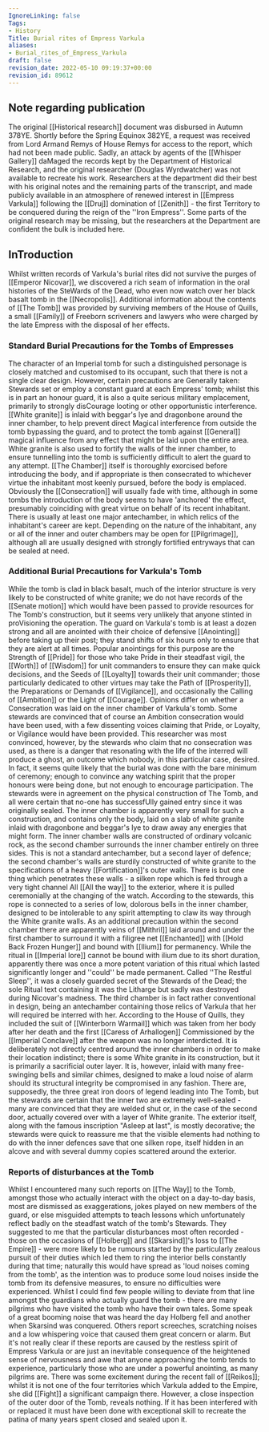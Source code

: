 ```yaml
---
IgnoreLinking: false
Tags:
- History
Title: Burial rites of Empress Varkula
aliases:
- Burial_rites_of_Empress_Varkula
draft: false
revision_date: 2022-05-10 09:19:37+00:00
revision_id: 89612
---
```


## Note regarding publication
The original [[Historical research]] document was disbursed in Autumn 378YE. Shortly before the Spring Equinox 382YE, a request was received from Lord Armand Remys of House Remys for access to the report, which had not been made public. Sadly, an attack by agents of the [[Whisper Gallery]] daMaged the records kept by the Department of Historical Research, and the original researcher (Douglas Wyrdwatcher) was not available to recreate his work.
Researchers at the department did their best with his original notes and the remaining parts of the transcript, and made publicly available in an atmosphere of renewed interest in [[Empress Varkula]] following the [[Druj]] domination of [[Zenith]] - the first Territory to be conquered during the reign of the ''Iron Empress''. Some parts of the original research may be missing, but the researchers at the Department are confident the bulk is included here.
## InTroduction
Whilst written records of Varkula's burial rites did not survive the purges of [[Emperor Nicovar]], we discovered a rich seam of information in the oral histories of the SteWards of the Dead, who even now watch over her black basalt tomb in the [[Necropolis]]. Additional information about the contents of [[The Tomb]] was provided by surviving members of the House of Quills, a small [[Family]] of Freeborn scriveners and lawyers who were charged by the late Empress with the disposal of her effects.
### Standard Burial Precautions for the Tombs of Empresses
The character of an Imperial tomb for such a distinguished personage is closely matched and customised to its occupant, such that there is not a single clear design. However, certain precautions are Generally taken:
Stewards set or employ a constant guard at each Empress' tomb; whilst this is in part an honour guard, it is also a quite serious military emplacement, primarily to strongly disCourage looting or other opportunistic interference.
[[White granite]] is inlaid with beggar's lye and dragonbone around the inner chamber, to help prevent direct Magical interference from outside the tomb bypassing the guard, and to protect the tomb against [[General]] magical influence from any effect that might be laid upon the entire area.
White granite is also used to fortify the walls of the inner chamber, to ensure tunnelling into the tomb is sufficiently difficult to alert the guard to any attempt.
[[The Chamber]] itself is thoroughly exorcised before introducing the body, and if appropriate is then consecrated to whichever virtue the inhabitant most keenly pursued, before the body is emplaced. Obviously the [[Consecration]] will usually fade with time, although in some tombs the introduction of the body seems to have 'anchored' the effect, presumably coinciding with great virtue on behalf of its recent inhabitant.
There is usually at least one major antechamber, in which relics of the inhabitant's career are kept.
Depending on the nature of the inhabitant, any or all of the inner and outer chambers may be open for [[Pilgrimage]], although all are usually designed with strongly fortified entryways that can be sealed at need.
### Additional Burial Precautions for Varkula's Tomb
While the tomb is clad in black basalt, much of the interior structure is very likely to be constructed of white granite; we do not have records of the [[Senate motion]] which would have been passed to provide resources for The Tomb's construction, but it seems very unlikely that anyone stinted in proVisioning the operation.
The guard on Varkula's tomb is at least a dozen strong and all are anointed with their choice of defensive [[Anointing]] before taking up their post; they stand shifts of six hours only to ensure that they are alert at all times. 
Popular anointings for this purpose are the Strength of [[Pride]] for those who take Pride in their steadfast vigil, the [[Worth]] of [[Wisdom]] for unit commanders to ensure they can make quick decisions, and the Seeds of [[Loyalty]] towards their unit commander; those particularly dedicated to other virtues may take the Path of [[Prosperity]], the Preparations or Demands of [[Vigilance]], and occasionally the Calling of [[Ambition]] or the Light of [[Courage]].
Opinions differ on whether a Consecration was laid on the inner chamber of Varkula's tomb. Some stewards are convinced that of course an Ambition consecration would have been used, with a few dissenting voices claiming that Pride, or Loyalty, or Vigilance would have been provided. 
This researcher was most convinced, however, by the stewards who claim that no consecration was used, as there is a danger that resonating with the life of the interred will produce a ghost, an outcome which nobody, in this particular case, desired. In fact, it seems quite likely that the burial was done with the bare minimum of ceremony; enough to convince any watching spirit that the proper honours were being done, but not enough to encourage participation.
The stewards were in agreement on the physical construction of The Tomb, and all were certain that no-one has successfUlly gained entry since it was originally sealed. The inner chamber is apparently very small for such a construction, and contains only the body, laid on a slab of white granite inlaid with dragonbone and beggar's lye to draw away any energies that might form. 
The inner chamber walls are constructed of ordinary volcanic rock, as the second chamber surrounds the inner chamber entirely on three sides. This is not a standard antechamber, but a second layer of defence; the second chamber's walls are sturdily constructed of white granite to the specifications of a heavy [[Fortification]]'s outer walls. There is but one thing which penetrates these walls - a silken rope which is fed through a very tight channel All [[All the way]] to the exterior, where it is pulled ceremonially at the changing of the watch. 
According to the stewards, this rope is connected to a series of low, dolorous bells in the inner chamber, designed to be intolerable to any spirit attempting to claw its way through the White granite walls.
As an additional precaution within the second chamber there are apparently veins of [[Mithril]] laid around and under the first chamber to surround it with a filigree net [[Enchanted]] with [[Hold Back Frozen Hunger]] and bound with [[Ilium]] for permanency. While the ritual in [[Imperial lore]] cannot be bound with ilium due to its short duration, apparently there was once a more potent variation of this ritual which lasted significantly longer and ''could'' be made permanent. Called ''The Restful Sleep'', it was a closely guarded secret of the Stewards of the Dead; the sole Ritual text containing it was the Litharge but sadly was destroyed during Nicovar's madness. 
The third chamber is in fact rather conventional in design, being an antechamber containing those relics of Varkula that her will required be interred with her. According to the House of Quills, they included the suit of [[Winterborn Warmail]] which was taken from her body after her death and the first [[Caress of Arhallogen]] Commissioned by the [[Imperial Conclave]] after the weapon was no longer interdicted. 
It is deliberately not directly centred around the inner chambers in order to make their location indistinct; there is some White granite in its construction, but it is primarily a sacrificial outer layer. It is, however, inlaid with many free-swinging bells and similar chimes, designed to make a loud noise of alarm should its structural integrity be compromised in any fashion.
There are, supposedly, the three great iron doors of legend leading into The Tomb, but the stewards are certain that the inner two are extremely well-sealed - many are convinced that they are welded shut or, in the case of the second door, actually covered over with a layer of White granite.
The exterior itself, along with the famous inscription "Asleep at last", is mostly decorative; the stewards were quick to reassure me that the visible elements had nothing to do with the inner defences save that one silken rope, itself hidden in an alcove and with several dummy copies scattered around the exterior.
### Reports of disturbances at the Tomb
Whilst I encountered many such reports on [[The Way]] to the Tomb, amongst those who actually interact with the object on a day-to-day basis, most are dismissed as exaggerations, jokes played on new members of the guard, or else misguided attempts to teach lessons which unfortunately reflect badly on the steadfast watch of the tomb's Stewards. 
They suggested to me that the particular disturbances most often recorded - those on the occasions of [[Holberg]] and [[Skarsind]]'s loss to [[The Empire]] - were more likely to be rumours started by the particularly zealous pursuit of their duties which led them to ring the interior bells constantly during that time; naturally this would have spread as 'loud noises coming from the tomb', as the intention was to produce some loud noises inside the tomb from its defensive measures, to ensure no difficulties were experienced.
Whilst I could find few people willing to deviate from that line amongst the guardians who actually guard the tomb - there are many pilgrims who have visited the tomb who have their own tales. Some speak of a great booming noise that was heard the day Holberg fell and another when Skarsind was conquered. Others report screeches, scratching noises and a low whispering voice that caused them great concern or alarm. But it's not really clear if these reports are caused by the restless spirit of Empress Varkula or are just an inevitable consequence of the heightened sense of nervousness and awe that anyone approaching the tomb tends to experience, particularly those who are under a powerful anointing, as many pilgrims are.
There was some excitement during the recent fall of [[Reikos]]; whilst it is not one of the four territories which Varkula added to the Empire, she did [[Fight]] a significant campaign there. However, a close inspection of the outer door of the Tomb, reveals nothing. If it has been interfered with or replaced it must have been done with exceptional skill to recreate the patina of many years spent closed and sealed upon it.